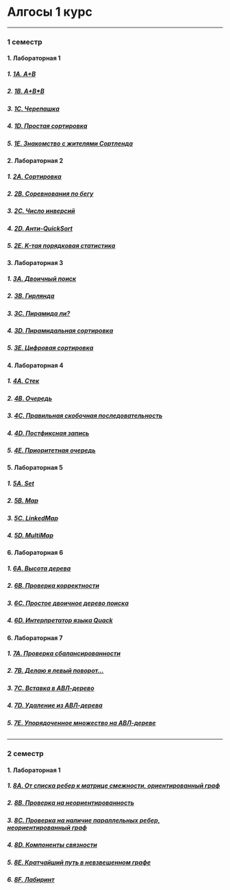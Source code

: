 # Алгосы 1 курс
-----
### 1 семестр
#### 1. Лабораторная 1
  ##### 1. [1A. A+B](Laba-1/1A.cpp)
  ##### 2. [1B. A+B*B](Laba-1/1B.cp)
  ##### 3. [1C. Черепашка](Laba-1/1C.cp)
  ##### 4. [1D. Простая сортировка](Laba-1/1D.cp)
  ##### 5. [1E. Знакомство с жителями Сортленда](Laba-1/1E.cp)
####
#### 2. Лабораторная 2
  ##### 1. [2A. Сортировка](Laba-2/2A.cpp)
  ##### 2. [2B. Соревнования по бегу](Laba-2/2B.cp)
  ##### 3. [2C. Число инверсий](Laba-2/2C.cp)
  ##### 4. [2D. Анти-QuickSort](Laba-2/2D.cp)
  ##### 5. [2E. K-тая порядковая статистика](Laba-2/2E.cp)
####
#### 3. Лабораторная 3
  ##### 1. [3A. Двоичный поиск](Laba-3/3A.cpp)
  ##### 2. [3B. Гирлянда](Laba-3/3B.cp)
  ##### 3. [3C. Пирамида ли?](Laba-3/3C.cp)
  ##### 4. [3D. Пирамидальная сортировка](Laba-3/3D.cp)
  ##### 5. [3E. Цифровая сортировка](Laba-3/3E.cp)
####
#### 4. Лабораторная 4
  ##### 1. [4A. Стек](Laba-4/4A.cpp)
  ##### 2. [4B. Очередь](Laba-4/4B.cp)
  ##### 3. [4C. Правильная скобочная последовательность](Laba-4/4C.cp)
  ##### 4. [4D. Постфиксная запись](Laba-4/4D.cp)
  ##### 5. [4E. Приоритетная очередь](Laba-4/4E.cp)
####
#### 5. Лабораторная 5
  ##### 1. [5A. Set](Laba-5/5A.cpp)
  ##### 2. [5B. Map](Laba-5/5B.cp)
  ##### 3. [5C. LinkedMap](Laba-5/5C.cp)
  ##### 4. [5D. MultiMap](Laba-5/5D.cp)
####
#### 6. Лабораторная 6
  ##### 1. [6A. Высота дерева](Laba-6/6A.cpp)
  ##### 2. [6B. Проверка корректности](Laba-6/6B.cp)
  ##### 3. [6C. Простое двоичное дерево поиска](Laba-6/6C.cp)
  ##### 4. [6D. Интерпретатор языка Quack](Laba-6/6D.cp)
####
#### 6. Лабораторная 7
  ##### 1. [7A. Проверка сбалансированности](Laba-7/7A.cpp)
  ##### 2. [7B. Делаю я левый поворот...](https://natribu.org/ru/)
  ##### 3. [7C. Вставка в АВЛ-дерево](https://natribu.org/ru/)
  ##### 4. [7D. Удаление из АВЛ-дерева](https://natribu.org/ru/)
  ##### 5. [7E. Упорядоченное множество на АВЛ-дереве](https://natribu.org/ru/)
##
##
##
------
### 2 семестр
#### 1. Лабораторная 1
  ##### 1. [8A. От списка ребер к матрице смежности, ориентированный граф](Laba-8/8A.cpp)
  ##### 2. [8B. Проверка на неориентированность](Laba-8/8B.cp)
  ##### 3. [8C. Проверка на наличие параллельных ребер, неориентированный граф](Laba-8/8C.cp)
  ##### 4. [8D. Компоненты связности](Laba-8/8D.cp)
  ##### 5. [8E. Кратчайший путь в невзвешенном графе](Laba-8/8E.cp)
  ##### 6. [8F. Лабиринт](Laba-8/8F.cp)
